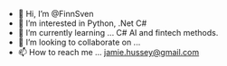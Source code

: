 - 👋 Hi, I’m @FinnSven
- 👀 I’m interested in Python, .Net C#  
- 🌱 I’m currently learning ... C# AI and fintech methods. 
- 💞️ I’m looking to collaborate on ...
- 📫 How to reach me ... jamie.hussey@gmail.com  

<!---
FinnSven/FinnSven is a ✨ special ✨ repository because its `README.md` (this file) appears on your GitHub profile.
You can click the Preview link to take a look at your changes.
--->
